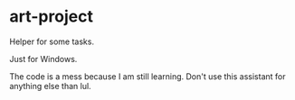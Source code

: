 # art-project
Helper for some tasks.

Just for Windows.

The code is a mess because I am still learning.
Don't use this assistant for anything else than lul.
